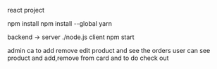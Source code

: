 react project

npm install
npm install --global yarn

backend -> server ./node.js
client npm start

admin ca to add remove edit product and see the orders
user can see product and add,remove from card and to do check out
